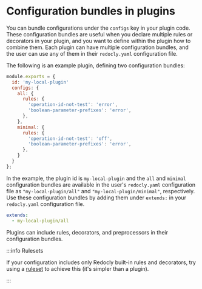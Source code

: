 # Configuration bundles in plugins

You can bundle configurations under the `configs` key in your plugin code. These configuration bundles are
useful when you declare multiple rules or decorators in your plugin, and you want to
define within the plugin how to combine them.  Each plugin can have multiple
configuration bundles, and the user can use any of them in their `redocly.yaml`
configuration file.


The following is an example plugin, defining two configuration bundles:

```js
module.exports = {
  id: 'my-local-plugin'
  configs: {
    all: {
      rules: {
        'operation-id-not-test': 'error',
        'boolean-parameter-prefixes': 'error',
      },
    },
    minimal: {
      rules: {
        'operation-id-not-test': 'off',
        'boolean-parameter-prefixes': 'error',
      },
    }
  }
};
```

In the example, the plugin id is `my-local-plugin` and the `all` and `minimal` 
configuration bundles are available in the user's `redocly.yaml` configuration file as
`"my-local-plugin/all"` and `"my-local-plugin/minimal"`, respectively. Use
these configuration bundles by adding them under `extends:` in your `redocly.yaml` configuration file.

```yaml
extends:
  - my-local-plugin/all
```

Plugins can include rules, decorators, and preprocessors in their configuration bundles.

:::info Rulesets

If your configuration includes only Redocly built-in rules and decorators, try
using a [ruleset](..//rules.md#rulesets) to achieve this (it's simpler than a
plugin).

:::

